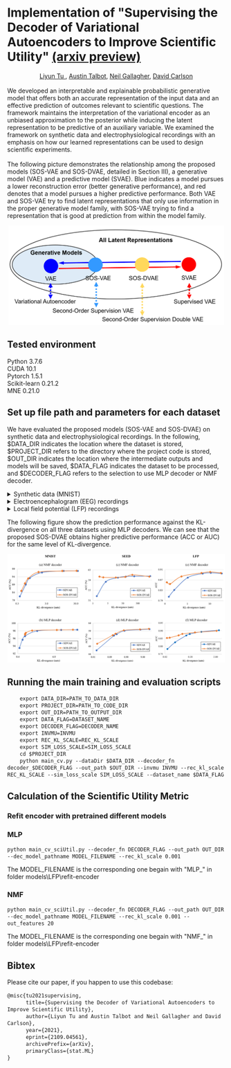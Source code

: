 # Implementation of "Supervising the Decoder of Variational Autoencoders to Improve Scientific Utility" [(arxiv preview)](https://arxiv.org/abs/2109.04561)

<div align="center">
<a href ="#" target="_blank">Liyun Tu </a>, 
<a href ="#" target="_blank">Austin Talbot</a>, 
<a href ="#" target="_blank">Neil Gallagher</a>, 
<a href ="#" target="_blank">David Carlson</a>
</div>

<br>
We developed an interpretable and explainable probabilistic generative model that offers both an accurate representation of the input data and an effective prediction of outcomes relevant to scientific questions. The framework maintains the interpretation of the variational encoder as an unbiased approximation to the posterior while inducing the latent representation to be predictive of an auxiliary variable. We examined the framework on synthetic data and electrophysiological recordings with an emphasis on how our learned representations can be used to design scientific experiments.
<br><br>
The following picture demonstrates the relationship among the proposed models (SOS-VAE and SOS-DVAE, detailed in Section III), a generative model (VAE) and a predictive model (SVAE).  Blue indicates a model pursues a lower reconstruction error (better generative performance), and red denotes that a model pursues a higher predictive performance. Both VAE and SOS-VAE try to find latent representations that only use information in the proper generative model family, with SOS-VAE trying to find a representation that is good at prediction from within the model family.


<p align="center">
    <img src="img/sketch.png" width="500">
</p>

## Tested environment
Python 3.7.6</br>
CUDA 10.1</br>
Pytorch 1.5.1</br>
Scikit-learn 0.21.2</br>
MNE 0.21.0</br>

## Set up file path and parameters for each dataset
We have evaluated the proposed models (SOS-VAE and SOS-DVAE) on synthetic data and electrophysiological recordings. In the following, $DATA_DIR indicates the location where the dataset is stored, $PROJECT_DIR refers to the directory where the project code is stored, $OUT_DIR indicates the location where the intermediate outputs and models will be saved, $DATA_FLAG indicates the dataset to be processed, and $DECODER_FLAG refers to the selection to use MLP decoder or NMF decoder.

<details>
    <summary>Synthetic data (MNIST)</summary>

The dataset will be downloaded automatically, when you run main_cv.py for the first time. You can use --dataDir $DATA_DIR/mnist, so that the datasets are downloaded to the corresponding directories.
```shell script
    DATASET_NAME=mnist
    
```
+ Set to use NMF decoder
```shell script
    DECODER_NAME=nmf
```
+ Set to use MLP decoder
```shell script
    DECODER_NAME=mlp
```
</details>

<details>
    <summary>Electroencephalogram (EEG) recordings</summary>
 
The dataset is available upon request from the owner: http://bcmi.sjtu.edu.cn/home/seed/
Download the dataset and save it in $DATA_DIR/seed folder.
```shell script
    DATASET_NAME=seed
    INVMU=1
    SIM_LOSS_SCALE=0.1
```
+ Set to use NMF decoder
```shell script
    DECODER_NAME=nmf    
    REC_KL_SCALE=1e-4
```
+ Set to use MLP decoder
```shell script
    DECODER_NAME=mlp
    REC_KL_SCALE=0.1
```

</details>

<details>
    <summary>Local field potential (LFP) recordings</summary>
 
This dataset is currently in the preparation stage to make it public by the original lab [cite cell paper]. We will update this section when it is ready for use.

</details>

The following figure show the prediction performance against the KL-divergence on all three datasets using MLP
decoders. We can see that the proposed SOS-DVAE obtains higher predictive performance (ACC or AUC) for the same
level of KL-divergence.
<p align="center">
    <img src="img/KL_curves_all.png" width="1000">
</p>


## Running the main training and evaluation scripts
```shell script
    export DATA_DIR=PATH_TO_DATA_DIR
    export PROJECT_DIR=PATH_TO_CODE_DIR
    export OUT_DIR=PATH_TO_OUTPUT_DIR
    export DATA_FLAG=DATASET_NAME
    export DECODER_FLAG=DECODER_NAME
    export INVMU=INVMU
    export REC_KL_SCALE=REC_KL_SCALE
    export SIM_LOSS_SCALE=SIM_LOSS_SCALE
    cd $PROJECT_DIR     
    python main_cv.py --dataDir $DATA_DIR --decoder_fn decoder_$DECODER_FLAG --out_path $OUT_DIR --invmu INVMU --rec_kl_scale REC_KL_SCALE --sim_loss_scale SIM_LOSS_SCALE --dataset_name $DATA_FLAG 
```

## Calculation of the Scientific Utility Metric
### Refit encoder with pretrained different models

### MLP
```shell script
python main_cv_sciUtil.py --decoder_fn DECODER_FLAG --out_path OUT_DIR --dec_model_pathname MODEL_FILENAME --rec_kl_scale 0.001
```

The MODEL_FILENAME is the corresponding one begain with "MLP_" in folder models\LFP\refit-encoder

### NMF
```shell script
python main_cv_sciUtil.py --decoder_fn DECODER_FLAG --out_path OUT_DIR --dec_model_pathname MODEL_FILENAME --rec_kl_scale 0.001 --out_features 20
```
The MODEL_FILENAME is the corresponding one begain with "NMF_" in folder models\LFP\refit-encoder



## Bibtex
Please cite our paper, if you happen to use this codebase:
```
@misc{tu2021supervising,
      title={Supervising the Decoder of Variational Autoencoders to Improve Scientific Utility}, 
      author={Liyun Tu and Austin Talbot and Neil Gallagher and David Carlson},
      year={2021},
      eprint={2109.04561},
      archivePrefix={arXiv},
      primaryClass={stat.ML}
}
```
